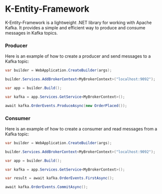 # K-Entity-Framework

K-Entity-Framework is a lightweight .NET library for working with Apache Kafka. It provides a simple and efficient way to produce and consume messages in Kafka topics.

### Producer
Here is an example of how to create a producer and send messages to a Kafka topic:
```csharp
var builder = WebApplication.CreateBuilder(args);

builder.Services.AddBrokerContext<MyBrokerContext>("localhost:9092");

var app = builder.Build();

var kafka = app.Services.GetService<MyBrokerContext>();

await kafka.OrderEvents.ProduceAsync(new OrderPlaced());
```

### Consumer
Here is an example of how to create a consumer and read messages from a Kafka topic:
```csharp
var builder = WebApplication.CreateBuilder(args);

builder.Services.AddBrokerContext<MyBrokerContext>("localhost:9092");

var app = builder.Build();

var kafka = app.Services.GetService<MyBrokerContext>();

var result = await kafka.OrderEvents.FirstAsync();

await kafka.OrderEvents.CommitAsync();
```